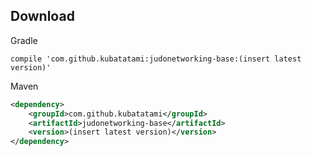 Download
--------------
Gradle
```
compile 'com.github.kubatatami:judonetworking-base:(insert latest version)'
```

Maven
```xml
<dependency>
    <groupId>com.github.kubatatami</groupId>
    <artifactId>judonetworking-base</artifactId>
    <version>(insert latest version)</version>
</dependency>
```